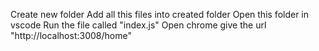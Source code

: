 Create new folder
Add all this files into created folder
Open this folder in vscode
Run the file called "index.js"
Open chrome give the url "http://localhost:3008/home"
